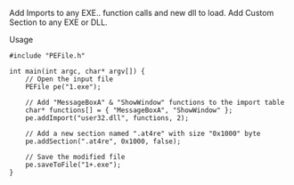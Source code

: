 Add Imports to any EXE.. function calls and new dll to load.
Add Custom Section to any EXE or DLL.

Usage
```
#include "PEFile.h"

int main(int argc, char* argv[]) {
	// Open the input file
	PEFile pe("1.exe");

	// Add "MessageBoxA" & "ShowWindow" functions to the import table
	char* functions[] = { "MessageBoxA", "ShowWindow" };
	pe.addImport("user32.dll", functions, 2);
	
	// Add a new section named ".at4re" with size "0x1000" byte
	pe.addSection(".at4re", 0x1000, false);
	
	// Save the modified file
	pe.saveToFile("1+.exe");
}
```
